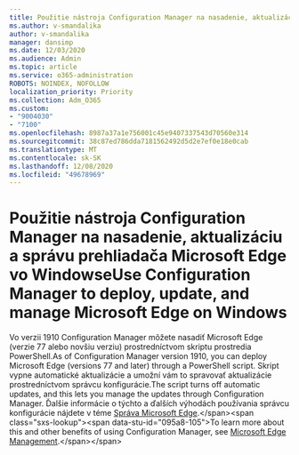 ```yaml
---
title: Použitie nástroja Configuration Manager na nasadenie, aktualizáciu a správu prehliadača Microsoft Edge vo Windowse
ms.author: v-smandalika
author: v-smandalika
manager: dansimp
ms.date: 12/03/2020
ms.audience: Admin
ms.topic: article
ms.service: o365-administration
ROBOTS: NOINDEX, NOFOLLOW
localization_priority: Priority
ms.collection: Adm_O365
ms.custom:
- "9004030"
- "7100"
ms.openlocfilehash: 8987a37a1e756001c45e9407337543d70560e314
ms.sourcegitcommit: 38c87ed786dda7181562492d5d2e7ef0e18e0cab
ms.translationtype: MT
ms.contentlocale: sk-SK
ms.lasthandoff: 12/08/2020
ms.locfileid: "49678969"
---
```

# <a name="use-configuration-manager-to-deploy-update-and-manage-microsoft-edge-on-windows"></a><span data-ttu-id="095a8-102">Použitie nástroja Configuration Manager na nasadenie, aktualizáciu a správu prehliadača Microsoft Edge vo Windowse</span><span class="sxs-lookup"><span data-stu-id="095a8-102">Use Configuration Manager to deploy, update, and manage Microsoft Edge on Windows</span></span>

<span data-ttu-id="095a8-103">Vo verzii 1910 Configuration Manager môžete nasadiť Microsoft Edge (verzie 77 alebo novšiu verziu) prostredníctvom skriptu prostredia PowerShell.</span><span class="sxs-lookup"><span data-stu-id="095a8-103">As of Configuration Manager version 1910, you can deploy Microsoft Edge (versions 77 and later) through a PowerShell script.</span></span> <span data-ttu-id="095a8-104">Skript vypne automatické aktualizácie a umožní vám to spravovať aktualizácie prostredníctvom správcu konfigurácie.</span><span class="sxs-lookup"><span data-stu-id="095a8-104">The script turns off automatic updates, and this lets you manage the updates through Configuration Manager.</span></span> <span data-ttu-id="095a8-105">Ďalšie informácie o týchto a ďalších výhodách používania správcu konfigurácie nájdete v téme [Správa Microsoft Edge](https://docs.microsoft.com/mem/configmgr/apps/deploy-use/deploy-edge?).</span><span class="sxs-lookup"><span data-stu-id="095a8-105">To learn more about this and other benefits of using Configuration Manager, see [Microsoft Edge Management](https://docs.microsoft.com/mem/configmgr/apps/deploy-use/deploy-edge?).</span></span>